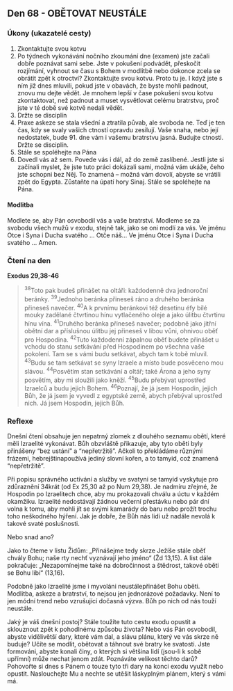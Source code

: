 ## Den 68 - OBĚTOVAT NEUSTÁLE

### Úkony (ukazatelé cesty)

1. Zkontaktujte svou kotvu
1. Po týdnech vykonávání nočního zkoumání dne (examen) jste začali dobře poznávat sami sebe. Jste v pokušení podvádět, přeskočit rozjímání, vyhnout se času s Bohem v modlitbě nebo dokonce zcela se obrátit zpět k otroctví? Zkontaktujte svou kotvu. Proto tu je. I když jste s ním již dnes mluvili, pokud jste v obavách, že byste mohli padnout, znovu mu dejte vědět. Je mnohem lepší v čase pokušení svou kotvu zkontaktovat, než padnout a muset vysvětlovat celému bratrstvu, proč jste v té době své kotvě nedali vědět.
1. Držte se disciplín
1. Praxe askeze se stala všední a ztratila půvab, ale svoboda ne. Teď je ten čas, kdy se svaly vašich ctností opravdu zesilují. Vaše snaha, nebo její nedostatek, bude 91. dne vám i vašemu bratrstvu jasná. Budujte ctnosti. Držte se disciplín.
1. Stále se spoléhejte na Pána
1. Dovedl vás až sem. Povede vás i dál, až do země zaslíbené. Jestli jste si začínali myslet, že jste tuto práci dokázali sami, možná vám ukáže, čeho jste schopni bez Něj. To znamená – možná vám dovolí, abyste se vrátili zpět do Egypta. Zůstaňte na úpatí hory Sinaj. Stále se spoléhejte na Pána.

#### Modlitba

Modlete se, aby Pán osvobodil vás a vaše bratrství.
Modleme se za svobodu všech mužů v exodu, stejně tak, jako se oni modlí za vás.
Ve jménu Otce i Syna i Ducha svatého … Otče náš… Ve jménu Otce i Syna i Ducha svatého … Amen.

### Čtení na den

**Exodus 29,38-46**

> <sup>38</sup>Toto pak budeš přinášet na oltáři: každodenně dva jednoroční beránky.
> <sup>39</sup>Jednoho beránka přineseš ráno a druhého beránka přineseš navečer.
> <sup>40</sup>A k prvnímu beránkovi též desetinu éfy bílé mouky zadělané čtvrtinou hínu vytlačeného oleje a jako úlitbu čtvrtinu hínu vína.
> <sup>41</sup>Druhého beránka přineseš navečer; podobně jako jitřní obětní dar a příslušnou úlitbu jej přineseš v libou vůni, ohnivou oběť pro Hospodina.
> <sup>42</sup>Tuto každodenní zápalnou oběť budete přinášet u vchodu do stanu setkávání před Hospodinem po všechna vaše pokolení. Tam se s vámi budu setkávat, abych tam k tobě mluvil.
> <sup>43</sup>Budu se tam setkávat se syny Izraele a místo bude posvěceno mou slávou.
> <sup>44</sup>Posvětím stan setkávání a oltář; také Árona a jeho syny posvětím, aby mi sloužili jako kněží.
> <sup>45</sup>Budu přebývat uprostřed Izraelců a budu jejich Bohem.
> <sup>46</sup>Poznají, že já jsem Hospodin, jejich Bůh, že já jsem je vyvedl z egyptské země, abych přebýval uprostřed nich. Já jsem Hospodin, jejich Bůh.

### Reflexe

Dnešní čtení obsahuje jen nepatrný zlomek z dlouhého seznamu obětí, které měli Izraelité vykonávat. Bůh obzvláště
přikazuje, aby tyto oběti byly přinášeny “bez ustání” a “nepřetržitě”. Ačkoli to překládáme různými frázemi,
hebrejštinapoužívá jediný slovní kořen, a to tamyid, což znamená “nepřetržitě”.

Při popisu správného uctívání a služby ve svatyni se tamyid vyskytuje pro zdůraznění 34krát (od Ex 25,30 až po Num
29,38). Je nadmíru zřejmé, že Hospodin po Izraelitech chce, aby mu prokazovali chválu a úctu v každém okamžiku.
Izraelité nedostávají žádnou večerní přestávku nebo pár dní volna k tomu, aby mohli jít se svými kamarády do baru
nebo prožít trochu toho neškodného hýření. Jak je dobře, že Bůh nás lidi už nadále nevolá k takové svaté poslušnosti.

Nebo snad ano?

Jako to čteme v listu Židům: „Přinášejme tedy skrze Ježíše stále oběť chvály Bohu; naše rty nechť vyznávají jeho
jméno“ (Žd 13,15). A list dále pokračuje: „Nezapomínejme také na dobročinnost a štědrost, takové oběti se Bohu líbí“
(13,16).

Podobně jako Izraelité jsme i myvoláni neustálepřinášet Bohu oběti. Modlitba, askeze a bratrství, to nejsou jen
jednorázové požadavky. Není to jen módní trend nebo vzrušující dočasná výzva. Bůh po nich od nás touží neustále.

Jaký je váš dnešní postoj? Stále toužíte tuto cestu exodu opustit a sklouznout zpět k pohodlnému způsobu života? Nebo
vás Pán osvobodil, abyste vidělivětší dary, které vám dal, a slávu plánu, který ve vás skrze ně buduje? Učíte se modlit,
obětovat a táhnout své bratry ke svatosti. Jste formováni, abyste konali činy, o kterých si většina lidí (jsou-li k sobě
upřímní) může nechat jenom zdát. Poznáváte velikost těchto darů? Pohovořte si dnes s Pánem o touze tyto tři dary na
konci exodu využít nebo opustit. Naslouchejte Mu a nechte se utěšit láskyplným plánem, který s vámi má.
